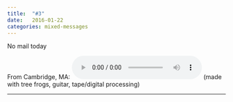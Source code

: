 ```yaml
---
title:  "#3"
date:   2016-01-22
categories: mixed-messages
---
```

No mail today

From Cambridge, MA:
<audio controls="controls">
	<a href="/assets/mm/1-22-16.mp3">1-22-16.mp3</a>
	<source src="/assets/mm/1-22-16.mp3" type="audio/wav">
</audio>
(made with tree frogs, guitar, tape/digital processing)

***